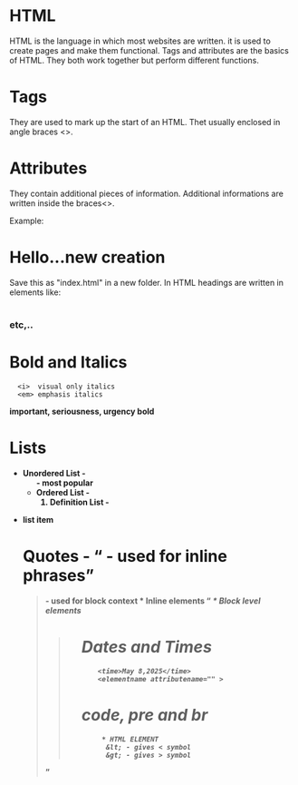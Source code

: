 # HTML
HTML is the language in which most websites are written.
it is used to create pages and make them functional.
Tags and attributes are the basics of HTML.
They both work together but perform different functions.

# Tags 
They are used to mark up the start of an HTML.
Thet usually enclosed in angle braces <>.

# Attributes
They contain additional pieces of information.
Additional informations are written inside the braces<>.

Example:
  <h1>Hello...new creation</h1>   Save this as "index.html" in a new folder.
In HTML headings are written in elements like:
 <h1>
  <h2>
    <h3>
      etc,..
      
# Bold and Italics 
      <i>  visual only italics
      <em> emphasis italics
<strong> important, seriousness, urgency
<b> bold
# Lists
  * Unordered List - <ul> - most popular
  * Ordered List - <ol> 
  * Definition List - <dl>
<li> list item

# Quotes - <q> - used for inline phrases
  <blockquote> - used for block context
 * Inline elements
    <q>
    <strong>
    <b>
    <i>
    <em>  
* Block level elements
      <blockquote>
      <p>
      <ul>
        
# Dates and Times
        <time>May 8,2025</time>
        <elementname attributename="" >
          
# code, pre and br
         * HTML ELEMENT
          &lt; - gives < symbol
          &gt; - gives > symbol
    
          
